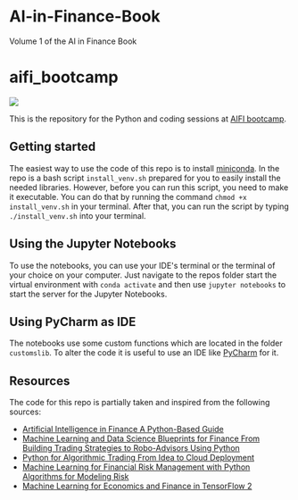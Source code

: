 # AI-in-Finance-Book

Volume 1 of the AI in Finance Book

# aifi_bootcamp

![](resources/AIFI_logo.png)

This is the repository for the Python and coding sessions at [AIFI bootcamp](https://www.aifinanceinstitute.com/-Bootcamp).

## Getting started

The easiest way to use the code of this repo is to install [miniconda](https://docs.conda.io/en/latest/miniconda.html).
In the repo is a bash script `install_venv.sh` prepared for you to easily install the needed libraries.
However, before you can run this script, you need to make it executable. You can do that by running the command
`chmod +x install_venv.sh` in your terminal.
After that, you can run the script by typing `./install_venv.sh` into your terminal.

## Using the Jupyter Notebooks

To use the notebooks, you can use your IDE's terminal or the terminal of your choice on
your computer. Just navigate to the repos folder start the  
virtual environment with `conda activate` and then use `jupyter notebooks` to start the server for
the Jupyter Notebooks.

## Using PyCharm as IDE

The notebooks use some custom functions which are located in the folder
`customslib`. To alter the code it is useful to use an IDE like
[PyCharm](https://www.jetbrains.com/pycharm/) for it.

## Resources

The code for this repo is partially taken and inspired from the following sources:

- [Artificial Intelligence in Finance A Python-Based Guide](https://www.oreilly.com/library/view/artificial-intelligence-in/9781492055426/)
- [Machine Learning and Data Science Blueprints for Finance From Building Trading Strategies to Robo-Advisors Using Python](https://www.oreilly.com/library/view/machine-learning-and/9781492073048/)
- [Python for Algorithmic Trading From Idea to Cloud Deployment](https://www.oreilly.com/library/view/python-for-algorithmic/9781492053347/)
- [Machine Learning for Financial Risk Management with Python Algorithms for Modeling Risk](https://www.oreilly.com/library/view/machine-learning-for/9781492085249/)
- [Machine Learning for Economics and Finance in TensorFlow 2](https://link.springer.com/book/10.1007/978-1-4842-6373-0)
